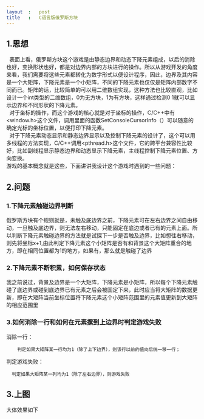 ```yaml
---
layout	:	post
title	:	C语言版俄罗斯方块
---
```

## 1.思想
&nbsp;&nbsp;表面上看，俄罗斯方块这个游戏是由静态边界和动态下降元素组成，以后的消除也好，变换形状也好，都是对边界内部的方块进行的操作。所以从游戏开发的角度来看，我们需要将这些元素都转化为数字形式以便设计程序，因此，边界及其内容是一个大矩阵，下降元素是一个小矩阵，不同的下降元素也仅仅是矩阵内部数字不同而已。矩阵的话，比较简单的可以用二维数组实现，这种方法也比较直观，比如设计一个int类型的二维数组，0为无方块，1为有方块，这样通过检测0 1就可以显示边界和不同形状的下降元素。<br>
&nbsp;&nbsp;对于坐标的操作，而这个游戏的核心就是对于坐标的操作，C/C++中有<window.h>这个文件，调用里面的函数SetConsoleCursorInfo（）可以随意的确定光标的坐标位置，以便打印下降元素。<br>
&nbsp;&nbsp;对于下降元素动态显示和静态边界显示以及控制下降元素的设计了，这个可以用多线程的方法实现，C/C++调用<pthread.h>这个文件，它的跨平台兼容性比较好，比如副线程显示静态边界和动态显示下降元素，主线程控制下降元素位置、方向变换。<br>
游戏的基本概念就是这些，下面讲讲我设计这个游戏时遇到的一些问题：

## 2.问题

### 1.下降元素触碰边界判断

   俄罗斯方块有个规则就是，未触及底边界之前，下降元素可在左右边界之间自由移动，一旦触及底边界，则无法左右移动，只能固定在底边或者已有的元素上面。所以判断下降元素触碰边界的方法就是试探下一步是否触及边界，比如想往右移动，则先将坐标x+1,由此判定下降元素这个小矩阵是否有和背景这个大矩阵重合的地方，即在相同位置都为1的地方，如果有，那么就是触碰了边界

### 2.下降元素不断积累，如何保存状态

   我之前说过，背景及边界是一个大矩阵，下降元素是小矩阵，所以每个下降元素触碰了底边界或碰到底边界已有元素之后会被固定下来，此时应当将大矩阵的数据更新，即在大矩阵当前坐标位置将下降元素这个小矩阵范围里的元素值更新到大矩阵的相应范围里

### 3.如何消除一行和如何在元素摞到上边界时判定游戏失败

   消除一行：

        判定如果大矩阵某一行均为1（除了上下边界），则该行以前的值向后统一移一行；

  判定游戏失败：

      判定如果大矩阵某一列均为1（除了左右边界），则游戏失败

## 3.上图

大体效果如下
